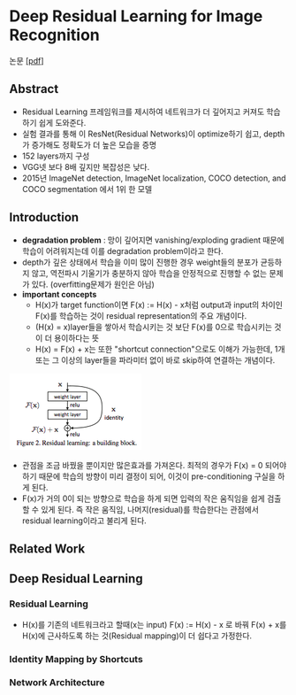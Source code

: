 # Deep Residual Learning for Image Recognition

논문 [[pdf]](https://arxiv.org/pdf/1512.03385.pdf)
## Abstract
- Residual Learning 프레임워크를 제시하여 네트워크가 더 깊어지고 커져도 학습하기 쉽게 도와준다. 
- 실험 결과를 통해 이 ResNet(Residual Networks)이 optimize하기 쉽고, depth가 증가해도 정확도가 더 높은 모습을 증명
- 152 layers까지 구성
- VGG넷 보다 8배 깊지만 복잡성은 낮다.
- 2015년 ImageNet detection, ImageNet localization,
COCO detection, and COCO segmentation 에서 1위 한 모델

## Introduction
- **degradation problem** : 망이 깊어지면 vanishing/exploding gradient 때문에 학습이 어려워지는데 이를 degradation problem이라고 한다.
- depth가 깊은 상태에서 학습을 이미 많이 진행한 경우 weight들의 분포가 균등하지 않고, 역전파시 기울기가 충분하지 않아 학습을 안정적으로 진행할 수 없는 문제가 있다. (overfitting문제가 원인은 아님)
- **important concepts**
    - H(x)가 target function이면 F(x) := H(x) - x처럼 output과 input의 차이인 F(x)를 학습하는 것이 residual representation의 주요 개념이다.
    - (H(x) = x)layer들을 쌓아서 학습시키는 것 보단 F(x)를 0으로 학습시키는 것이 더 용이하다는 뜻
    - H(x) = F(x) + x는 또한 "shortcut connection"으로도 이해가 가능한데, 1개 또는 그 이상의 layer들을 파라미터 없이 바로 skip하여 연결하는 개념이다.

![resnetFigure](https://github.com/yanggyu17/DeepLearning_papers/blob/master/images/resnet2.png)
- 관점을 조금 바꿨을 뿐이지만 많은효과를 가져온다. 최적의 경우가 F(x) = 0 되어야 하기 때문에 학습의 방향이 미리 결정이 되어, 이것이 pre-conditioning 구실을 하게 된다.
- F(x)가 거의 0이 되는 방향으로 학습을 하게 되면 입력의 작은 움직임을 쉽게 검출할 수 있게 된다. 즉 작은 움직임, 나머지(residual)를 학습한다는 관점에서 residual learning이라고 불리게 된다.  

## Related Work

## Deep Residual Learning
### Residual Learning
- H(x)를 기존의 네트워크라고 할때(x는 input) F(x) := H(x) - x 로 바꿔 F(x) + x를 H(x)에 근사하도록 하는 것(Residual mapping)이 더 쉽다고 가정한다.

### Identity Mapping by Shortcuts

### Network Architecture
